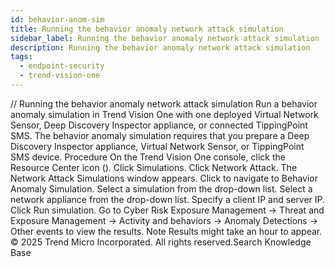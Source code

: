```yaml
---
id: behavior-anom-sim
title: Running the behavior anomaly network attack simulation
sidebar_label: Running the behavior anomaly network attack simulation
description: Running the behavior anomaly network attack simulation
tags:
  - endpoint-security
  - trend-vision-one
---
```


/*<![CDATA[*/ $('#title').html($('meta[name=map-description]').attr('content')); /*]]>*/ Running the behavior anomaly network attack simulation Run a behavior anomaly simulation in Trend Vision One with one deployed Virtual Network Sensor, Deep Discovery Inspector appliance, or connected TippingPoint SMS. The behavior anomaly simulation requires that you prepare a Deep Discovery Inspector appliance, Virtual Network Sensor, or TippingPoint SMS device. Procedure On the Trend Vision One console, click the Resource Center icon (). Click Simulations. Click Network Attack. The Network Attack Simulations window appears. Click to navigate to Behavior Anomaly Simulation. Select a simulation from the drop-down list. Select a network appliance from the drop-down list. Specify a client IP and server IP. Click Run simulation. Go to Cyber Risk Exposure Management → Threat and Exposure Management → Activity and behaviors → Anomaly Detections → Other events to view the results. Note Results might take an hour to appear. © 2025 Trend Micro Incorporated. All rights reserved.Search Knowledge Base